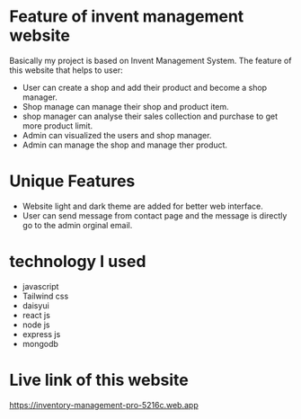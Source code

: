 # Feature of invent management website

Basically my project is based on Invent Management System. The feature of this website that helps to user:

- User can create a shop and add their product and become a shop manager.
- Shop manage can manage their shop and product item.
- shop manager can analyse their sales collection and purchase to get more product limit.
- Admin can visualized the users and shop manager.
- Admin can manage the shop and manage ther product.

# Unique Features
- Website light and dark theme are added for better web interface.
- User can send message from contact page and the message is directly go to the admin orginal email.

# technology I used
- javascript
- Tailwind css
- daisyui
- react js
- node js
- express js
- mongodb

# Live link of this website
https://inventory-management-pro-5216c.web.app
